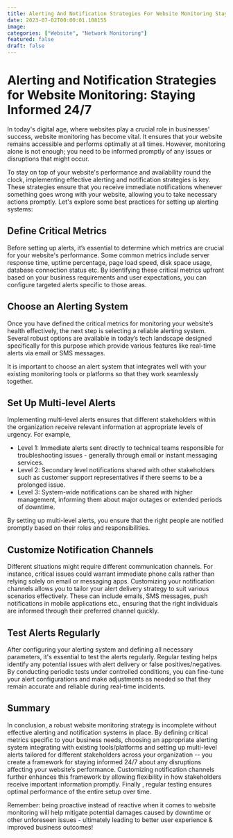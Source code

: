 ```yaml
---
title: Alerting And Notification Strategies For Website Monitoring Staying Informed 24 7
date: 2023-07-02T00:00:01.108155
image: 
categories: ["Website", "Network Monitoring"]
featured: false
draft: false
---
```

# Alerting and Notification Strategies for Website Monitoring: Staying Informed 24/7

In today's digital age, where websites play a crucial role in businesses' success, website monitoring has become vital. It ensures that your website remains accessible and performs optimally at all times. However, monitoring alone is not enough; you need to be informed promptly of any issues or disruptions that might occur.

To stay on top of your website's performance and availability round the clock, implementing effective alerting and notification strategies is key. These strategies ensure that you receive immediate notifications whenever something goes wrong with your website, allowing you to take necessary actions promptly. Let's explore some best practices for setting up alerting systems:

## Define Critical Metrics
Before setting up alerts, it’s essential to determine which metrics are crucial for your website's performance. Some common metrics include server response time, uptime percentage, page load speed, disk space usage, database connection status etc.
By identifying these critical metrics upfront based on your business requirements and user expectations, you can configure targeted alerts specific to those areas.

## Choose an Alerting System
Once you have defined the critical metrics for monitoring your website’s health effectively, the next step is selecting a reliable alerting system.
Several robust options are available in today’s tech landscape designed specifically for this purpose which provide various features like real-time alerts via email or SMS messages.

It is important to choose an alert system that integrates well with your existing monitoring tools or platforms so that they work seamlessly together.

## Set Up Multi-level Alerts
Implementing multi-level alerts ensures that different stakeholders within the organization receive relevant information at appropriate levels of urgency.
For example,
- Level 1: Immediate alerts sent directly to technical teams responsible for troubleshooting issues - generally through email or instant messaging services.
- Level 2: Secondary level notifications shared with other stakeholders such as customer support representatives if there seems to be a prolonged issue.
- Level 3: System-wide notifications can be shared with higher management, informing them about major outages or extended periods of downtime.

By setting up multi-level alerts, you ensure that the right people are notified promptly based on their roles and responsibilities.

## Customize Notification Channels
Different situations might require different communication channels. For instance, critical issues could warrant immediate phone calls rather than relying solely on email or messaging apps.
Customizing your notification channels allows you to tailor your alert delivery strategy to suit various scenarios effectively. These can include emails, SMS messages, push notifications in mobile applications etc., ensuring that the right individuals are informed through their preferred channel quickly.

## Test Alerts Regularly
After configuring your alerting system and defining all necessary parameters, it's essential to test the alerts regularly.
Regular testing helps identify any potential issues with alert delivery or false positives/negatives. By conducting periodic tests under controlled conditions, you can fine-tune your alert configurations and make adjustments as needed so that they remain accurate and reliable during real-time incidents.

## Summary
In conclusion, a robust website monitoring strategy is incomplete without effective alerting and notification systems in place. By defining critical metrics specific to your business needs, choosing an appropriate alerting system integrating with existing tools/platforms and setting up multi-level alerts tailored for different stakeholders across your organization -- you create a framework for staying informed 24/7 about any disruptions affecting your website’s performance.
Customizing notification channels further enhances this framework by allowing flexibility in how stakeholders receive important information promptly. Finally , regular testing ensures optimal performance of the entire setup over time.

Remember: being proactive instead of reactive when it comes to website monitoring will help mitigate potential damages caused by downtime or other unforeseen issues - ultimately leading to better user experience & improved business outcomes!